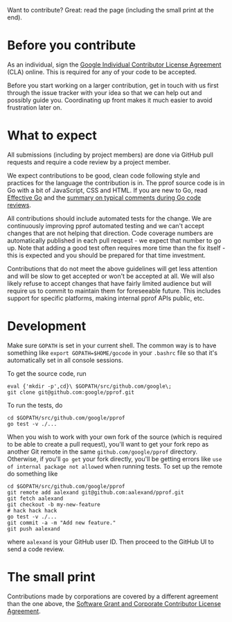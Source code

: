 Want to contribute? Great: read the page (including the small print at the end).

# Before you contribute

As an individual, sign the [Google Individual Contributor License
Agreement](https://cla.developers.google.com/about/google-individual) (CLA)
online. This is required for any of your code to be accepted.

Before you start working on a larger contribution, get in touch with us first
through the issue tracker with your idea so that we can help out and possibly
guide you. Coordinating up front makes it much easier to avoid frustration later
on.

# What to expect

All submissions (including by project members) are done via GitHub pull requests
and require a code review by a project member.

We expect contributions to be good, clean code following style and practices for
the language the contribution is in. The pprof source code is in Go with a bit
of JavaScript, CSS and HTML. If you are new to Go, read [Effective
Go](https://golang.org/doc/effective_go.html) and the [summary on typical
comments during Go code
reviews](https://github.com/golang/go/wiki/CodeReviewComments).

All contributions should include automated tests for the change. We are
continuously improving pprof automated testing and we can't accept changes that
are not helping that direction. Code coverage numbers are automatically
published in each pull request - we expect that number to go up.  Note that
adding a good test often requires more time than the fix itself - this is
expected and you should be prepared for that time investment.

Contributions that do not meet the above guidelines will get less attention and
will be slow to get accepted or won't be accepted at all. We will also likely
refuse to accept changes that have fairly limited audience but will require us
to commit to maintain them for foreseeable future. This includes support for
specific platforms, making internal pprof APIs public, etc.

# Development

Make sure `GOPATH` is set in your current shell. The common way is to have
something like `export GOPATH=$HOME/gocode` in your `.bashrc` file so that it's
automatically set in all console sessions.

To get the source code, run

```
eval {'mkdir -p',cd}\ $GOPATH/src/github.com/google\;
git clone git@github.com:google/pprof.git
```

To run the tests, do

```
cd $GOPATH/src/github.com/google/pprof
go test -v ./...
```

When you wish to work with your own fork of the source (which is required to be
able to create a pull request), you'll want to get your fork repo as another Git
remote in the same `github.com/google/pprof` directory. Otherwise, if you'll `go
get` your fork directly, you'll be getting errors like `use of internal package
not allowed` when running tests.  To set up the remote do something like

```
cd $GOPATH/src/github.com/google/pprof
git remote add aalexand git@github.com:aalexand/pprof.git
git fetch aalexand
git checkout -b my-new-feature
# hack hack hack
go test -v ./...
git commit -a -m "Add new feature."
git push aalexand
```

where `aalexand` is your GitHub user ID. Then proceed to the GitHub UI to send a
code review.

# The small print

Contributions made by corporations are covered by a different agreement than the
one above, the [Software Grant and Corporate Contributor License
Agreement](https://cla.developers.google.com/about/google-corporate).
